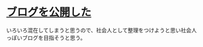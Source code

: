 # [ブログを公開した](/2015/04/14/publish_dev-blog.html)

いろいろ混在してしまうと思うので、社会人として整理をつけようと思い社会人っぽいブログを目指そうと思う。
